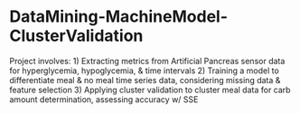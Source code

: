 # DataMining-MachineModel-ClusterValidation
Project involves: 1) Extracting metrics from Artificial Pancreas sensor data for hyperglycemia, hypoglycemia, &amp; time intervals 2) Training a model to differentiate meal &amp; no meal time series data, considering missing data &amp; feature selection 3) Applying cluster validation to cluster meal data for carb amount determination, assessing accuracy w/ SSE
